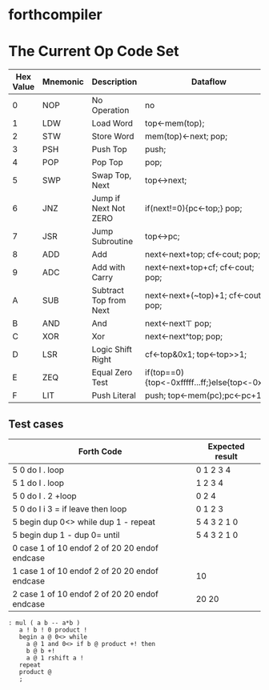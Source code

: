 # forthcompiler

# The Current Op Code Set
Hex Value | Mnemonic | Description            | Dataflow
----------|----------|------------------------|----------
0         | NOP      | No Operation           | no
1         | LDW      | Load Word              | top<-mem(top);
2         | STW      | Store Word             | mem(top)<-next; pop;
3         | PSH      | Push Top               | push;
4         | POP      | Pop Top                | pop;
5         | SWP      | Swap Top, Next         | top<->next;
6         | JNZ      | Jump if Next Not ZERO  | if(next!=0){pc<-top;} pop;
7         | JSR      | Jump Subroutine        | top<->pc;
8         | ADD      | Add                    | next<-next+top; cf<-cout; pop;
9         | ADC      | Add with Carry         | next<-next+top+cf; cf<-cout; pop;
A         | SUB      | Subtract Top from Next | next<-next+(~top)+1; cf<-cout; pop;
B         | AND      | And                    | next<-next&top; pop;
C         | XOR      | Xor                    | next<-next^top; pop;
D         | LSR      | Logic Shift Right      | cf<-top&0x1; top<-top>>1;
E         | ZEQ      | Equal Zero Test        | if(top==0){top<-0xfffff...ff;}else{top<-0x0;}
F         | LIT      | Push Literal           | push; top<-mem(pc);pc<-pc+1;

## Test cases

Forth Code                                    | Expected result
----------------------------------------------|----------------
5 0 do I . loop                               | 0 1 2 3 4
5 1 do I . loop                               | 1 2 3 4
5 0 do I . 2 +loop                            | 0 2 4
5 0 do I i 3 = if leave then loop             | 0 1 2 3
5 begin dup 0<> while dup 1 - repeat          | 5 4 3 2 1 0
5 begin dup 1 - dup 0= until                  | 5 4 3 2 1 0
0 case 1 of 10 endof 2 of 20 20 endof endcase | 
1 case 1 of 10 endof 2 of 20 20 endof endcase | 10
2 case 1 of 10 endof 2 of 20 20 endof endcase | 20 20

```forth
: mul ( a b -- a*b )
   a ! b ! 0 product !
   begin a @ 0<> while
     a @ 1 and 0<> if b @ product +! then
     b @ b +!
     a @ 1 rshift a !
   repeat
   product @
   ;

```
